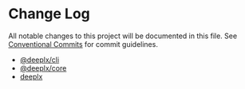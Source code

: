 # Change Log

All notable changes to this project will be documented in this file.
See [Conventional Commits](https://conventionalcommits.org) for commit guidelines.

- [@deeplx/cli](./packages/@deeplx/cli/CHANGELOG.md)
- [@deeplx/core](./packages/@deeplx/core/CHANGELOG.md)
- [deeplx](./packages/deeplx/CHANGELOG.md)
